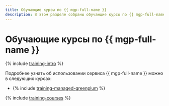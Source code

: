 ```yaml
---
title: Обучающие курсы по {{ mgp-full-name }}
description: В этом разделе собраны обучающие курсы по {{ mgp-full-name }}.
---
```


# Обучающие курсы по {{ mgp-full-name }}

{% include [training-intro](../_includes/training/training-intro.md) %}

Подробнее узнать об использовании сервиса {{ mgp-full-name }} можно в следующих курсах:
* {% include [training-managed-greenplum](../_includes/training/training-mgp.md) %}

{% include [training-courses](../_includes/training/training-courses.md) %}
